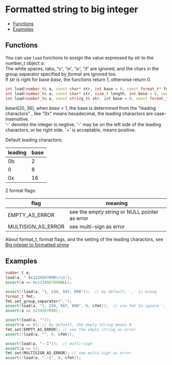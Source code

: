 <h1>Formatted string to big integer</h1>

 * [Functions](#functions)
 * [Examples](#examples)

<h2 id="functions">Functions</h2>

You can use `load` functions to assign the value expressed by _str_ to the number_t object _a_.  
The white spaces, tabs, '\r', '\n', '\v', '\f' are ignored, and the chars in the group separator specified by _format_ are ignored too.   
If _str_ is right for base _base_, the functions return 1, otherwise return 0.
```C++
int load(number_t& a, const char* str, int base = 0, const format_t* format = NULL);
int load(number_t& a, const char* str, size_t length, int base = 0, const format_t* format = NULL);
int load(number_t& a, const string_t& str, int base = 0, const format_t* format = NULL);
```
_base_∈[0, 36], when _base_ < 1, the base is determined from the "leading charactors" , like "0x" means hexadecimal, the leading charactors are case-insensitive.  
'-' denotes the integer is negtive, '-' may be on the left side of the leading charactors, or be right side. '+' is acceptable, means positive.

Default leading charactors:

|leading|base|
|-------|----|
|0b| 2|
|0| 8|
|0x| 16|

2 format flags:

|flag|meaning|
|----|-------|
|EMPTY_AS_ERROR| see the empty string or NULL pointer as error|
|MULTISIGN_AS_ERROR| see multi-sign as error|

About format_t, format flags, and the setting of the leading charactors, see [Big integer to formatted string](https://github.com/brotherbeer/mydocument/blob/master/mynum/Formatted-output.md)

<h2 id="examples">Examples</h2>

```C++
number_t a;
load(a, " 0x1234567890\r\n");
assert(a == 0x1234567890ULL);

assert(!load(a, "1, 234, 567, 890"));  // by default, ',' is wrong
format_t fmt;
fmt.set_group_separator(",");
assert(load(a, "1, 234, 567, 890", 0, &fmt));  // use fmt to ignore ','
assert(a == 1234567890);

assert(load(a, ""));
assert(a == 0); // by default, the empty string means 0
fmt.set(EMPTY_AS_ERROR); // see the empty string as error
assert(!load(a, "", 0, &fmt));

assert(load(a, "--1"));  // multi-sign
assert(a == 1); 
fmt.set(MULTISIGN_AS_ERROR); // see multi-sign as error
assert(!load(a, "--1", 0, &fmt));
```